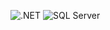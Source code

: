 ![.NET](https://img.shields.io/badge/.NET-Core-blueviolet)
![SQL Server](https://img.shields.io/badge/SQL%20Server-2019-CC2927?logo=microsoft-sql-server&logoColor=white)
